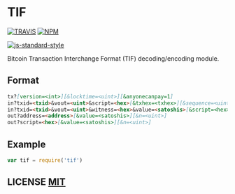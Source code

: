 # TIF

[![TRAVIS](https://secure.travis-ci.org/bitcoinjs/tif.png)](http://travis-ci.org/bitcoinjs/tif)
[![NPM](http://img.shields.io/npm/v/tif.svg)](https://www.npmjs.org/package/tif)

[![js-standard-style](https://cdn.rawgit.com/feross/standard/master/badge.svg)](https://github.com/feross/standard)

Bitcoin Transaction Interchange Format (TIF) decoding/encoding module.


## Format

``` markdown
tx?[version=<int>][&locktime=<uint>][&anyonecanpay=1]
in?txid=<txid>&vout=<uint>&script=<hex>[&txhex=<txhex>][&sequence=<uint>]
in?txid=<txid>&vout=<uint>&witness=<hex>&value=<satoshis>[&script=<hex>][&sequence=<uint>]
out?address=<address>[&value=<satoshis>][&n=<uint>]
out?script=<hex>[&value=<satoshis>][&n=<uint>]
```


## Example

``` javascript
var tif = require('tif')
```

## LICENSE [MIT](LICENSE)
